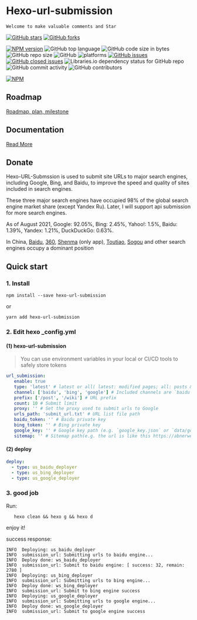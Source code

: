 # Hexo-url-submission

`Welcome to make valuable comments and Star`

[![GitHub stars](https://img.shields.io/github/stars/abnerwei/hexo-url-submission.svg?style=social)](https://github.com/abnerwei/hexo-url-submission/stargazers)     [![GitHub forks](https://img.shields.io/github/forks/abnerwei/hexo-url-submission.svg?style=social)](https://github.com/abnerwei/hexo-url-submission/network/members) 


[![NPM version](https://badge.fury.io/js/hexo-url-submission.svg)](https://www.npmjs.com/package/hexo-url-submission)
![GitHub top language](https://img.shields.io/github/languages/top/abnerwei/hexo-url-submission.svg)
![GitHub code size in bytes](https://img.shields.io/github/languages/code-size/abnerwei/hexo-url-submission.svg) 
![GitHub repo size](https://img.shields.io/github/repo-size/abnerwei/hexo-url-submission.svg)
![GitHub](https://img.shields.io/github/license/abnerwei/hexo-url-submission.svg)
![platforms](https://img.shields.io/badge/platform-win32%20%7C%20win64%20%7C%20linux%20%7C%20osx-brightgreen.svg)
[![GitHub issues](https://img.shields.io/github/issues/abnerwei/hexo-url-submission.svg)](https://github.com/abnerwei/hexo-url-submission/issues)
[![GitHub closed issues](https://img.shields.io/github/issues-closed/abnerwei/hexo-url-submission.svg)](https://github.com/abnerwei/hexo-url-submission/issues?q=is%3Aissue+is%3Aclosed)
![Libraries.io dependency status for GitHub repo](https://img.shields.io/librariesio/github/abnerwei/hexo-url-submission.svg)
![GitHub commit activity](https://img.shields.io/github/commit-activity/m/abnerwei/hexo-url-submission.svg)
![GitHub contributors](https://img.shields.io/github/contributors/abnerwei/hexo-url-submission.svg)

[![NPM](https://nodei.co/npm/hexo-url-submission.png)](https://nodei.co/npm/hexo-url-submission/)

## Roadmap
[Roadmap, plan, milestone](https://github.com/abnerwei/hexo-url-submission/projects/1)

## Documentation
[Read More](https://abnerwei.com/wiki/url-submission/)

## Donate

Hexo-URL-Submssion is used to submit site URLs to major search engines, including Google, Bing, and Baidu, to improve the speed and quality of sites included in search engines.

These three major search engines have occupied 98% of the global search engine market share (except Yandex Ru). Later, I will support api submission for more search engines.

As of August 2021, Google: 92.05%, Bing: 2.45%, Yahoo!: 1.5%, Baidu: 1.39%, Yandex: 1.21%, DuckDuckGo: 0.63%.

In China, [Baidu](https://baidu.com), [360](https://so.com), [Shenma](https://m.sm.cn/) (only app), [Toutiao](https://www.toutiao.com/), [Sogou](https://www.sogou.com/) and other search engines occupy a dominant position

## Quick start

### 1. Install
```
npm install --save hexo-url-submission
```

or

```
yarn add hexo-url-submission
```

### 2. Edit hexo _config.yml
#### (1) hexo-url-submission

> You can use environment variables in your local or CI/CD tools to safely store tokens

```yaml
url_submission:
   enable: true
   type: 'latest' # latest or all( latest: modified pages; all: posts & pages)
   channel: ['baidu', 'bing', 'google'] # Included channels are `baidu`, `google`, `bing`
   prefix: ['/post', '/wiki'] # URL prefix
   count: 10 # Submit limit
   proxy: '' # Set the proxy used to submit urls to Google
   urls_path: 'submit_url.txt' # URL list file path
   baidu_token: '' # Baidu private key
   bing_token: '' # Bing private key
   google_key: '' # Google key path (e.g. `google_key.json` or `data/google_key.json`)
   sitemap: '' # Sitemap path(e.g. the url is like this https://abnerwei.com/baidusitemap.xml, you can fill in `baidusitemap.xml`)
```

#### (2) deploy
```yaml
deploy:
  - type: us_baidu_deployer
  - type: us_bing_deployer
  - type: us_google_deployer
```

### 3. good job
Run:
```shell
   hexo clean && hexo g && hexo d
```
enjoy it!

success response:
```shell
INFO  Deploying: us_baidu_deployer
INFO  submission_url: Submitting urls to baidu engine...
INFO  Deploy done: ws_baidu_deployer
INFO  submission_url: Submit to baidu engine: [ success: 32, remain: 2780 ]
INFO  Deploying: us_bing_deployer
INFO  submission_url: Submitting urls to bing engine...
INFO  Deploy done: ws_bing_deployer
INFO  submission_url: Submit to bing engine success
INFO  Deploying: us_google_deployer
INFO  submission_url: Submitting urls to google engine...
INFO  Deploy done: ws_google_deployer
INFO  submission_url: Submit to google engine success
```
